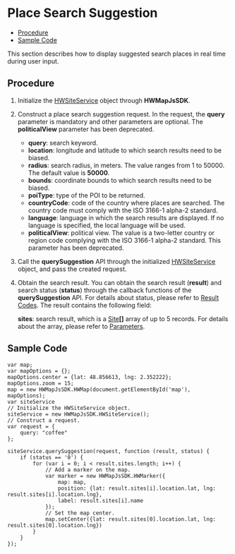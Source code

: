 # Place Search Suggestion<a name="EN-US_TOPIC_0000001099003572"></a>

-   [Procedure](#section05671521114112)
-   [Sample Code](#section1715816329413)

This section describes how to display suggested search places in real time during user input. 

## Procedure<a name="section05671521114112"></a>

1.  Initialize the  [HWSiteService](en-us_topic_0000001098843524.md)  object through  **HWMapJsSDK**.
2.  Construct a place search suggestion request. In the request, the  **query**  parameter is mandatory and other parameters are optional. The  **politicalView**  parameter has been deprecated.
    -   **query**: search keyword.
    -   **location**: longitude and latitude to which search results need to be biased.
    -   **radius**: search radius, in meters. The value ranges from 1 to 50000. The default value is  **50000**.
    -   **bounds**: coordinate bounds to which search results need to be biased.
    -   **poiType**: type of the POI to be returned.
    -   **countryCode**: code of the country where places are searched. The country code must comply with the ISO 3166-1 alpha-2 standard. 
    -   **language**: language in which the search results are displayed. If no language is specified, the local language will be used.
    -   **politicalView**: political view. The value is a two-letter country or region code complying with the ISO 3166-1 alpha-2 standard. This parameter has been deprecated.

3.  Call the  **querySuggestion**  API through the initialized  [HWSiteService](en-us_topic_0000001098843524.md)  object, and pass the created request. 
4.  Obtain the search result. You can obtain the search result \(**result**\) and search status \(**status**\) through the callback functions of the  **querySuggestion**  API. For details about status, please refer to  [Result Codes](en-us_topic_0000001099163496.md). The result contains the following field:

    **sites**: search result, which is a  [Site](en-us_topic_0000001145523549.md#sea6a597b34a74d6aa464f0ce92e35c48)**\[\]**  array of up to 5 records. For details about the array, please refer to  [Parameters](en-us_topic_0000001145523549.md).


## Sample Code<a name="section1715816329413"></a>

```
var map;
var mapOptions = {};
mapOptions.center = {lat: 48.856613, lng: 2.352222};
mapOptions.zoom = 15;
map = new HWMapJsSDK.HWMap(document.getElementById('map'), mapOptions);
var siteService
// Initialize the HWSiteService object.
siteService = new HWMapJsSDK.HWSiteService();
// Construct a request.
var request = {
    query: "coffee"
};

siteService.querySuggestion(request, function (result, status) {
    if (status == '0') {
        for (var i = 0; i < result.sites.length; i++) {
			// Add a marker on the map.
            var marker = new HWMapJsSDK.HWMarker({
                map: map,
                position: {lat: result.sites[i].location.lat, lng: result.sites[i].location.lng},
                label: result.sites[i].name
            });
            // Set the map center.
            map.setCenter({lat: result.sites[0].location.lat, lng: result.sites[0].location.lng})
        }
    }
});
```

